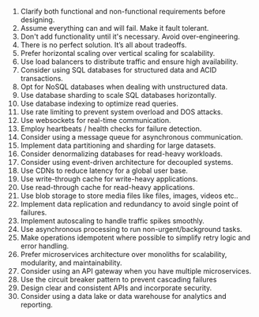 1. Clarify both functional and non-functional requirements before designing.
2. Assume everything can and will fail. Make it fault tolerant.
3. Don't add functionality until it's necessary. Avoid over-engineering.
4. There is no perfect solution. It’s all about tradeoffs.
5. Prefer horizontal scaling over vertical scaling for scalability.
6. Use load balancers to distribute traffic and ensure high availability.
7. Consider using SQL databases for structured data and ACID transactions.
8. Opt for NoSQL databases when dealing with unstructured data.
9. Use database sharding to scale SQL databases horizontally.
10. Use database indexing to optimize read queries.
11. Use rate limiting to prevent system overload and DOS attacks.
12. Use websockets for real-time communication.
13. Employ heartbeats / health checks for failure detection.
14. Consider using a message queue for asynchronous communication.
15. Implement data partitioning and sharding for large datasets.
16. Consider denormalizing databases for read-heavy workloads.
17. Consider using event-driven architecture for decoupled systems.
18. Use CDNs to reduce latency for a global user base.
19. Use write-through cache for write-heavy applications.
20. Use read-through cache for read-heavy applications.
21. Use blob storage to store media files like files, images, videos etc..
22. Implement data replication and redundancy to avoid single point of failures.
23. Implement autoscaling to handle traffic spikes smoothly.
24. Use asynchronous processing to run non-urgent/background tasks.
25. Make operations idempotent where possible to simplify retry logic and error handling.
26. Prefer microservices architecture over monoliths for scalability, modularity, and maintainability.
27. Consider using an API gateway when you have multiple microservices.
28. Use the circuit breaker pattern to prevent cascading failures
29. Design clear and consistent APIs and incorporate security.
30. Consider using a data lake or data warehouse for analytics and reporting.
